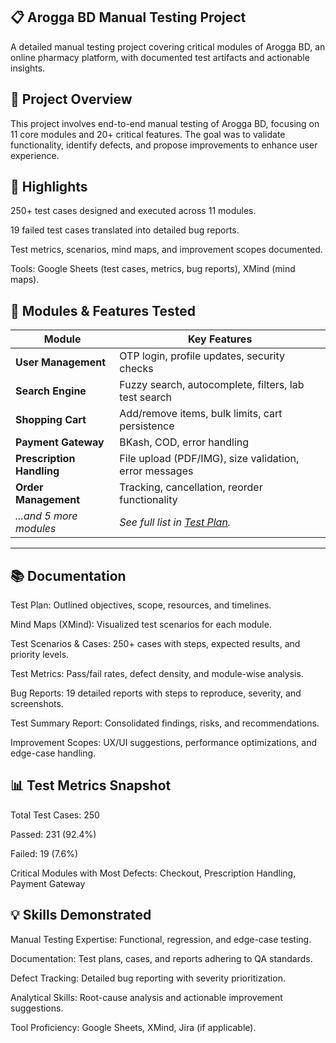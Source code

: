 ## 📋 Arogga BD Manual Testing Project
A detailed manual testing project covering critical modules of Arogga BD, an online pharmacy platform, with documented test artifacts and actionable insights.

## 📌 Project Overview
This project involves end-to-end manual testing of Arogga BD, focusing on 11 core modules and 20+ critical features. The goal was to validate functionality, identify defects, and propose improvements to enhance user experience.

## 🔑 Highlights
250+ test cases designed and executed across 11 modules.

19 failed test cases translated into detailed bug reports.

Test metrics, scenarios, mind maps, and improvement scopes documented.

Tools: Google Sheets (test cases, metrics, bug reports), XMind (mind maps).

## 🧩 Modules & Features Tested  
| **Module**               | **Key Features**                                                                |  
|--------------------------|---------------------------------------------------------------------------------|  
| **User Management**       | OTP login, profile updates, security checks                                    |  
| **Search Engine**         | Fuzzy search, autocomplete, filters, lab test search                           |  
| **Shopping Cart**         | Add/remove items, bulk limits, cart persistence                                |  
| **Payment Gateway**       | BKash, COD, error handling                                                     |  
| **Prescription Handling** | File upload (PDF/IMG), size validation, error messages                         |  
| **Order Management**      | Tracking, cancellation, reorder functionality                                  |  
| *...and 5 more modules*   | *See full list in [Test Plan](https://drive.google.com/file/d/1ctqXFH1orHLG7k53Y8iXi21kAVYly0cQ/view?usp=sharing).* |*                                           |  

---

## 📚 Documentation
Test Plan: Outlined objectives, scope, resources, and timelines.

Mind Maps (XMind): Visualized test scenarios for each module.

Test Scenarios & Cases: 250+ cases with steps, expected results, and priority levels.

Test Metrics: Pass/fail rates, defect density, and module-wise analysis.

Bug Reports: 19 detailed reports with steps to reproduce, severity, and screenshots.

Test Summary Report: Consolidated findings, risks, and recommendations.

Improvement Scopes: UX/UI suggestions, performance optimizations, and edge-case handling.

## 📊 Test Metrics Snapshot
Total Test Cases: 250

Passed: 231 (92.4%)

Failed: 19 (7.6%)

Critical Modules with Most Defects: Checkout, Prescription Handling, Payment Gateway

## 💡 Skills Demonstrated
Manual Testing Expertise: Functional, regression, and edge-case testing.

Documentation: Test plans, cases, and reports adhering to QA standards.

Defect Tracking: Detailed bug reporting with severity prioritization.

Analytical Skills: Root-cause analysis and actionable improvement suggestions.

Tool Proficiency: Google Sheets, XMind, Jira (if applicable).